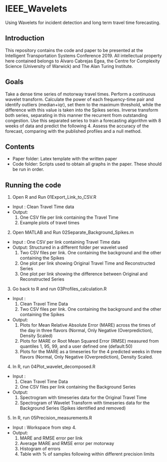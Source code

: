 # IEEE_Wavelets
Using Wavelets for incident detection and long term travel time forecasting.

## Introduction
This repository contains the code and paper to be presented at the Intelligent Transportation Systems Conference 2019.
All intellectual property here contained belongs to Alvaro Cabrejas Egea, the Centre for Complexity Science (University of Warwick) and The Alan Turing Institute.

## Goals
Take a dense time series of motorway travel times. 
Perform a continuous wavelet transform. 
Calculate the power of each frequency-time pair and identify outliers (median+iqr), set them to the maximum threshold, while the difference with this value is taken into the Spikes series.
Inverse transform both series, separating in this manner the recurrent from outstanding congestion.
Use this separated series to train a forecasting algorithm with 8 weeks of data and predict the following 4.
Assess the accuracy of the forecast, comparing with the published profiles and a null method.

## Contents
- Paper folder: Latex template with the written paper
- Code folder: Scripts used to obtain all graphs in the paper. These should be run in order.

## Running the code
1. Open R and Run 01Export_Link_to_CSV.R
  * Input : Clean Travel Time data
  * Output: 
    1. One CSV file per link containing the Travel Time
    2. Example plots of travel times
2. Open MATLAB and Run 02Separate_Background_Spikes.m
  * Input : One CSV per link containing Travel Time data
  * Output: Structured in a different folder per wavelet used
    1. Two CSV files per link. One containing the background and the other containing the Spikes
    2. One plot per link showing Original Travel Time and Reconstructed Series
    3. One plot per link showing the difference between Original and Reconstructed Series
3. Go back to R and run 03Profiles_calculation.R
  * Input : 
    1. Clean Travel Time Data
    2. Two CSV files per link. One containing the background and the other containing the Spikes
  * Output: 
    1. Plots for Mean Relative Absolute Error (MARE) across the times of the day in three flavors (Normal, Only Negative (Overprediction), Density Scaled)
    2. Plots for MARE or Root Mean Squared Error (RMSE) measured from quantiles 1, 95, 99, and a user defined one (default:50)
    3. Plots for the MARE as a timeseries for the 4 predicted weeks in three flavors (Normal, Only Negative (Overprediction), Density Scaled.
4. In R, run 04Plot_wavelet_decomposed.R
  * Input : 
    1. Clean Travel Time Data
    2. One CSV files per link containing the Background Series
  * Output: 
    1. Spectrogram with timeseries data for the Original Travel Time
    2. Spectrogram of Wavelet Transform with timeseries data for the Background Series (Spikes identified and removed)
5. In R, run 05Precision_measurements.R
  * Input : Workspace from step 4.
  * Output:
    1. MARE and RMSE error per link
    2. Average MARE and RMSE error per motorway
    3. Histogram of errors
    4. Table with % of samples following within different precision limits
